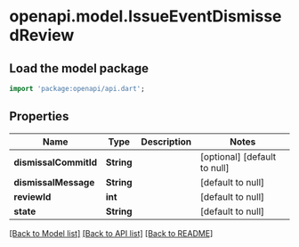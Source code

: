 # openapi.model.IssueEventDismissedReview

## Load the model package
```dart
import 'package:openapi/api.dart';
```

## Properties
Name | Type | Description | Notes
------------ | ------------- | ------------- | -------------
**dismissalCommitId** | **String** |  | [optional] [default to null]
**dismissalMessage** | **String** |  | [default to null]
**reviewId** | **int** |  | [default to null]
**state** | **String** |  | [default to null]

[[Back to Model list]](../README.md#documentation-for-models) [[Back to API list]](../README.md#documentation-for-api-endpoints) [[Back to README]](../README.md)


